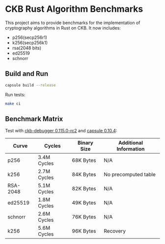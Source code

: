 # CKB Rust Algorithm Benchmarks

This project aims to provide benchmarks for the implementation of cryptography
algorithms in Rust on CKB. It now includes:
- p256(secp256r1)
- k256(secp256k1)
- rsa(2048 bits)
- ed25519
- schnorr


## Build and Run

``` sh
capsule build --release
```

Run tests:

``` sh
make ci
```

## Benchmark Matrix
Test with [ckb-debugger 0.115.0-rc2](https://github.com/nervosnetwork/ckb-standalone-debugger)
and [capsule 0.10.4](https://github.com/nervosnetwork/capsule):

| Curve | Cycles | Binary Size | Additional Information  |
|----------|----------|----------|-----------------------|
| p256     |  3.4M Cycles  | 68K Bytes   | N/A      |
| k256     |  2.7M Cycles  | 84K Bytes  | No precomputed table    |
| RSA-2048 |  5.1M Cycles  | 82K Bytes   | N/A      |
| ed25519  |  1.8M Cycles  | 49K Bytes   | N/A      |
| schnorr  |  2.6M Cycles  | 76K Bytes  | N/A      |
| k256     |  5.6M Cycles  | 96K Bytes  | Recovery |

